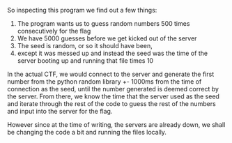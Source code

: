 So inspecting this program we find out a few things:
1. The program wants us to guess random numbers 500 times consecutively for the flag
2. We have 5000 guesses before we get kicked out of the server
3. The seed is random, or so it should have been, 
4. except it was messed up and instead the seed was the time of the server booting up and running that file times 10

In the actual CTF, we would connect to the server and generate the first number from the python random library +- 1000ms from the time of connection as the seed, until the number generated is deemed correct by the server.
From there, we know the time that the server used as the seed and iterate through the rest of the code to guess the rest of the numbers and input into the server for the flag.

However since at the time of writing, the servers are already down, we shall be changing the code a bit and running the files locally.